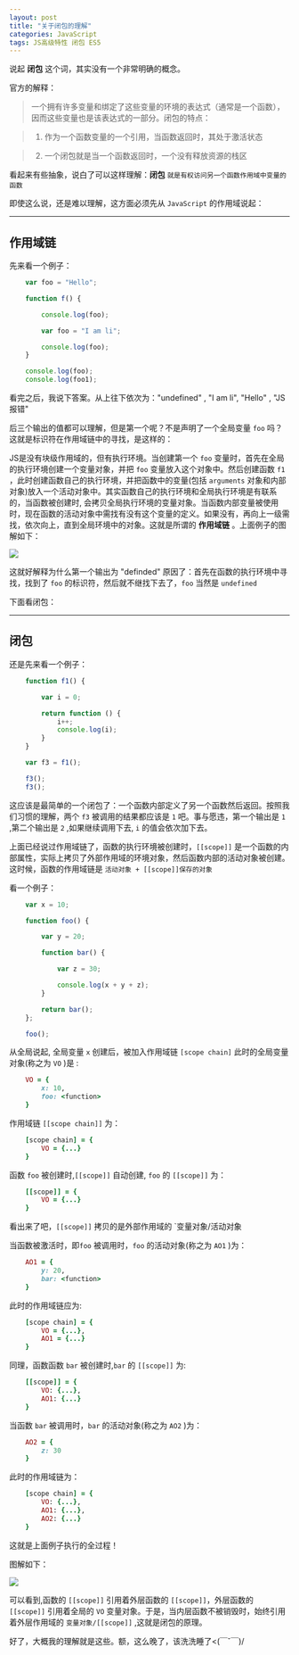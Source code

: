 ```yaml
---
layout: post
title: "关于闭包的理解"
categories: JavaScript
tags: JS高级特性 闭包 ES5
---
```


说起 **闭包** 这个词，其实没有一个非常明确的概念。

官方的解释：

> 一个拥有许多变量和绑定了这些变量的环境的表达式（通常是一个函数），因而这些变量也是该表达式的一部分。闭包的特点：

>1. 作为一个函数变量的一个引用，当函数返回时，其处于激活状态 

>2. 一个闭包就是当一个函数返回时，一个没有释放资源的栈区


看起来有些抽象，说白了可以这样理解：**闭包** `就是有权访问另一个函数作用域中变量的函数` 

即使这么说，还是难以理解，这方面必须先从 `JavaScript` 的作用域说起：

---

## 作用域链

先来看一个例子：

```js
    var foo = "Hello";

    function f() {

        console.log(foo); 

        var foo = "I am li";

        console.log(foo); 
    }

    console.log(foo); 
    console.log(foo1);
```

看完之后，我说下答案。从上往下依次为："undefined" , "I am li", "Hello" , "JS报错"

后三个输出的值都可以理解，但是第一个呢？不是声明了一个全局变量 `foo` 吗？这就是标识符在作用域链中的寻找，是这样的：

JS是没有块级作用域的，但有执行环境。当创建第一个 `foo` 变量时，首先在全局的执行环境创建一个变量对象，并把 `foo` 变量放入这个对象中。然后创建函数 `f1` ，此时创建函数自己的执行环境，并把函数中的变量(包括 `arguments` 对象和内部对象)放入一个活动对象中。其实函数自己的执行环境和全局执行环境是有联系的，当函数被创建时, 会拷贝全局执行环境的变量对象。当函数内部变量被使用时，现在函数的活动对象中需找有没有这个变量的定义。如果没有，再向上一级需找，依次向上，直到全局环境中的对象。这就是所谓的 **作用域链** 。上面例子的图解如下：

![](http://7xr2ek.com1.z0.glb.clouddn.com/blog/image/closures1.png)

这就好解释为什么第一个输出为 "definded" 原因了：首先在函数的执行环境中寻找，找到了 `foo` 的标识符，然后就不继找下去了，`foo` 当然是 `undefined` 

下面看闭包：

---

## 闭包

还是先来看一个例子：

```js
    function f1() {

        var i = 0;

        return function () {
            i++;
            console.log(i);
        }
    }

    var f3 = f1();

    f3();
    f3();
```

这应该是最简单的一个闭包了：一个函数内部定义了另一个函数然后返回。按照我们习惯的理解，两个 `f3` 被调用的结果都应该是 `1` 吧。事与愿违，第一个输出是 `1` ,第二个输出是 `2` ,如果继续调用下去, `i` 的值会依次加下去。

上面已经说过作用域链了，函数的执行环境被创建时，`[[scope]]` 是一个函数的内部属性，实际上拷贝了外部作用域的环境对象，然后函数内部的活动对象被创建。这时候，函数的作用域链是 `活动对象 + [[scope]]保存的对象` 

看一个例子：

```js
    var x = 10;

    function foo() {

        var y = 20;

        function bar() {

            var z = 30;

            console.log(x + y + z);
        }

        return bar();
    };

    foo();
```

从全局说起, 全局变量 `x` 创建后，被加入作用域链 `[scope chain]` 此时的全局变量对象(称之为 `VO` )是 :

```ruby
    VO = {
        x: 10,
        foo: <function>
    }
```

作用域链 `[[scope chain]]` 为：

```ruby
    [scope chain] = {
        VO = {...}
    }
```

函数 `foo` 被创建时,`[[scope]]` 自动创建, `foo` 的 `[[scope]]` 为：

```ruby
    [[scope]] = {
        VO = {...}
    }
```

看出来了吧，`[[scope]]` 拷贝的是外部作用域的 `变量对象/活动对象

当函数被激活时，即`foo` 被调用时，`foo` 的活动对象(称之为 `AO1` )为：

```ruby
    AO1 = {
        y: 20,
        bar: <function>
    }
```

此时的作用域链应为:

```ruby
    [scope chain] = {
        VO = {...},
        AO1 = {...}
    }
```

同理，函数函数 `bar` 被创建时,`bar` 的 `[[scope]]` 为:

```ruby
    [[scope]] = {
        VO: {...},
        AO1: {...}
    }
```

当函数 `bar` 被调用时，`bar` 的活动对象(称之为 `AO2` )为：

```ruby
    AO2 = {
        z: 30
    }
```

此时的作用域链为：

```ruby
    [scope chain] = {
        VO: {...},
        AO1: {...},
        AO2: {...}
    }
```

这就是上面例子执行的全过程！

图解如下：

![](http://7xr2ek.com1.z0.glb.clouddn.com/blog/image/closures2.png)

可以看到,函数的 `[[scope]]` 引用着外层函数的 `[[scope]]`，外层函数的 `[[scope]]` 引用着全局的 `VO` 变量对象。于是，当内层函数不被销毁时，始终引用着外层作用域的 `变量对象/[[scope]]` ,这就是闭包的原理。

好了，大概我的理解就是这些。额，这么晚了，该洗洗睡了<(￣ˇ￣)/